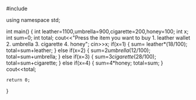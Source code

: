 #include <iostream>

using namespace std;

int main()
{
    int leather=1100,umbrella=900,cigarette=200,honey=100;
    int x;
    int sum=0;
    int total;
    cout<<"Press the item you want to buy 1. leather wallet 2. umbrella 3. cigarette 4. honey";
    cin>>x;
    if(x=1)
    {
       sum= leather*(18/100);
       total=sum+leather;
    }
   else if(x=2)
    {
        sum=2*umbrella*(12/100);
        total=sum+umbrella;
    }
      else  if(x=3)
    {
        sum=3*cigarette*(28/100);
        total=sum+cigarette;
    }
       else if(x=4)
    {
        sum=4*honey;
        total=sum;
    }
    cout<<total;

    return 0;
}

